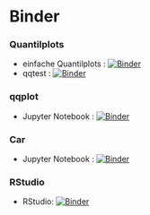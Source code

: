 # Binder

### Quantilplots
- einfache Quantilplots : [![Binder](https://mybinder.org/badge_logo.svg)](https://mybinder.org/v2/gh/ml4economics/datavis/HEAD?labpath=jupyter%2Fquantilplots.ipynb)
- qqtest : [![Binder](https://mybinder.org/badge_logo.svg)](https://mybinder.org/v2/gh/ml4economics/datavis/HEAD?labpath=jupyter%2Fqqtest.ipynb)

### qqplot
- Jupyter Notebook : [![Binder](https://mybinder.org/badge_logo.svg)](https://mybinder.org/v2/gh/ml4economics/datavis/HEAD?labpath=jupyter%2Fqqplot_examples.ipynb)

### Car
- Jupyter Notebook : [![Binder](https://mybinder.org/badge_logo.svg)](https://mybinder.org/v2/gh/ml4economics/datavis/HEAD?labpath=jupyter%2Fcar.ipynb)

### RStudio
- RStudio: [![Binder](http://mybinder.org/badge_logo.svg)](https://mybinder.org/v2/gh/ml4economics/datavis/HEAD?urlpath=rstudio)
